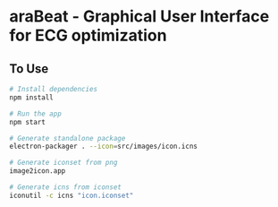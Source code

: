 # araBeat - Graphical User Interface for ECG optimization


## To Use
```bash
# Install dependencies
npm install

# Run the app
npm start

# Generate standalone package
electron-packager . --icon=src/images/icon.icns

# Generate iconset from png
image2icon.app

# Generate icns from iconset
iconutil -c icns "icon.iconset"
```
